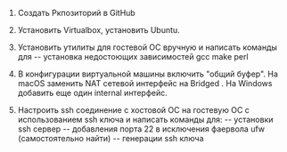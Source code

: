 1. Создать Ркпозиторий в GitHub
2. Установить Virtualbox, установить Ubuntu.
3. Установить утилиты для гостевой ОС вручную и написать команды для
-- установка недостоющих зависимостей gcc make perl

4. В конфигурации виртуальной машины включить "общий буфер". На macOS заменить NAT сетевой интерфейс на Bridged . На Windows добавить еще один internal интерфейс.
5. Настроить ssh соединение с хостовой ОС на гостевую ОС с использованием ssh ключа и написать команды для:
-- установки ssh сервер
-- добавления порта 22 в исключения фаервола ufw (самостоятельно найти)
-- генерации ssh ключа